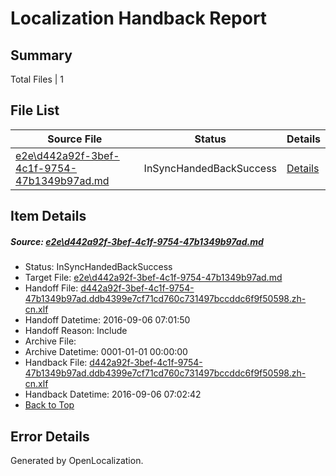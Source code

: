 # <a name='report-top'></a> Localization Handback Report

## Summary
 Total Files | 1

## File List
 Source File | Status | Details 
 ----------- | ------ | ------- 
 [e2e\d442a92f-3bef-4c1f-9754-47b1349b97ad.md](https://github.com/OpenLocalizationTestOrg/ol-test0/blob/b4fa8ac5685632935a9096f2c14de9996ae93f90/e2e/d442a92f-3bef-4c1f-9754-47b1349b97ad.md) | InSyncHandedBackSuccess | [Details](#b29fed698b149c3c1a35b93a38a03074887b6ef23)

## Item Details
##### <a name='b29fed698b149c3c1a35b93a38a03074887b6ef23'></a> Source: [e2e\d442a92f-3bef-4c1f-9754-47b1349b97ad.md](https://github.com/OpenLocalizationTestOrg/ol-test0/blob/b4fa8ac5685632935a9096f2c14de9996ae93f90/e2e/d442a92f-3bef-4c1f-9754-47b1349b97ad.md)
* Status: InSyncHandedBackSuccess
* Target File: [e2e\d442a92f-3bef-4c1f-9754-47b1349b97ad.md](https://github.com/OpenLocalizationTestOrg/ol-test0-zhcn/blob/93de1ce85f90431a02a6c518f06ded4d0bb5257a/e2e/d442a92f-3bef-4c1f-9754-47b1349b97ad.md)
* Handoff File: [d442a92f-3bef-4c1f-9754-47b1349b97ad.ddb4399e7cf71cd760c731497bccddc6f9f50598.zh-cn.xlf](https://github.com/OpenLocalizationTestOrg/ol-test0-handoff/blob/53d62288888217d836e8fd8c7e99289dfd64caf8/ol-handoff/OpenLocalizationTestOrg/ol-test0-zhcn/ci/ht/d442a92f-3bef-4c1f-9754-47b1349b97ad.ddb4399e7cf71cd760c731497bccddc6f9f50598.zh-cn.xlf)
* Handoff Datetime: 2016-09-06 07:01:50
* Handoff Reason: Include
* Archive File: 
* Archive Datetime: 0001-01-01 00:00:00
* Handback File: [d442a92f-3bef-4c1f-9754-47b1349b97ad.ddb4399e7cf71cd760c731497bccddc6f9f50598.zh-cn.xlf](https://github.com/OpenLocalizationTestOrg/ol-test0-handback/blob/03fed90e5d349fd457f4926f7d84a2f53d065097/ol-handback/OpenLocalizationTestOrg/ol-test0-zhcn/ci/ht/d442a92f-3bef-4c1f-9754-47b1349b97ad.ddb4399e7cf71cd760c731497bccddc6f9f50598.zh-cn.xlf)
* Handback Datetime: 2016-09-06 07:02:42
* [Back to Top](#report-top)


## Error Details

Generated by OpenLocalization.
